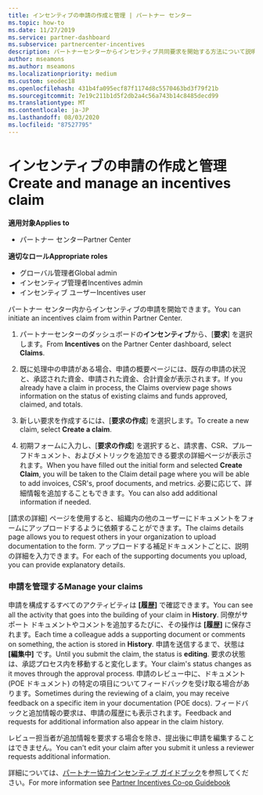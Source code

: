 ```yaml
---
title: インセンティブの申請の作成と管理 | パートナー センター
ms.topic: how-to
ms.date: 11/27/2019
ms.service: partner-dashboard
ms.subservice: partnercenter-incentives
description: パートナーセンターからインセンティブ共同要求を開始する方法について説明します。 申請を構成するすべてのアクティビティは履歴で確認できます。
author: mseamons
ms.author: mseamons
ms.localizationpriority: medium
ms.custom: seodec18
ms.openlocfilehash: 431b4fa095ecf87f1174d8c5570463bd3f79f21b
ms.sourcegitcommit: 7e19c211b1d5f2db2a4c56a743b14c8485decd99
ms.translationtype: MT
ms.contentlocale: ja-JP
ms.lasthandoff: 08/03/2020
ms.locfileid: "87527795"
---
```

# <a name="create-and-manage-an-incentives-claim"></a><span data-ttu-id="97217-104">インセンティブの申請の作成と管理</span><span class="sxs-lookup"><span data-stu-id="97217-104">Create and manage an incentives claim</span></span>

<span data-ttu-id="97217-105">**適用対象**</span><span class="sxs-lookup"><span data-stu-id="97217-105">**Applies to**</span></span>
- <span data-ttu-id="97217-106">パートナー センター</span><span class="sxs-lookup"><span data-stu-id="97217-106">Partner Center</span></span>

<span data-ttu-id="97217-107">**適切なロール**</span><span class="sxs-lookup"><span data-stu-id="97217-107">**Appropriate roles**</span></span>

- <span data-ttu-id="97217-108">グローバル管理者</span><span class="sxs-lookup"><span data-stu-id="97217-108">Global admin</span></span>
- <span data-ttu-id="97217-109">インセンティブ管理者</span><span class="sxs-lookup"><span data-stu-id="97217-109">Incentives admin</span></span>
- <span data-ttu-id="97217-110">インセンティブ ユーザー</span><span class="sxs-lookup"><span data-stu-id="97217-110">Incentives user</span></span>

<span data-ttu-id="97217-111">パートナー センター内からインセンティブの申請を開始できます。</span><span class="sxs-lookup"><span data-stu-id="97217-111">You can initiate an incentives claim from within Partner Center.</span></span> 

1. <span data-ttu-id="97217-112">パートナーセンターのダッシュボードの**インセンティブ**から、[**要求**] を選択します。</span><span class="sxs-lookup"><span data-stu-id="97217-112">From **Incentives** on the Partner Center dashboard, select **Claims**.</span></span>

2.  <span data-ttu-id="97217-113">既に処理中の申請がある場合、申請の概要ページには、既存の申請の状況と、承認された資金、申請された資金、合計資金が表示されます。</span><span class="sxs-lookup"><span data-stu-id="97217-113">If you already have a claim in process, the Claims overview page shows information on the status of existing claims and funds approved, claimed, and totals.</span></span>

3.  <span data-ttu-id="97217-114">新しい要求を作成するには、[**要求の作成**] を選択します。</span><span class="sxs-lookup"><span data-stu-id="97217-114">To create a new claim, select **Create a claim**.</span></span>

4.  <span data-ttu-id="97217-115">初期フォームに入力し、[**要求の作成**] を選択すると、請求書、CSR、プルーフドキュメント、およびメトリックを追加できる要求の詳細ページが表示されます。</span><span class="sxs-lookup"><span data-stu-id="97217-115">When you have filled out the initial form and selected **Create Claim**, you will be taken to the Claim detail page where you will be able to add invoices, CSR's, proof documents, and metrics.</span></span> <span data-ttu-id="97217-116">必要に応じて、詳細情報を追加することもできます。</span><span class="sxs-lookup"><span data-stu-id="97217-116">You can also add additional information if needed.</span></span>

<span data-ttu-id="97217-117">[請求の詳細] ページを使用すると、組織内の他のユーザーにドキュメントをフォームにアップロードするように依頼することができます。</span><span class="sxs-lookup"><span data-stu-id="97217-117">The claims details page allows you to request others in your organization to upload documentation to the form.</span></span> <span data-ttu-id="97217-118">アップロードする補足ドキュメントごとに、説明の詳細を入力できます。</span><span class="sxs-lookup"><span data-stu-id="97217-118">For each of the supporting documents you upload, you can provide explanatory details.</span></span> 

### <a name="manage-your-claims"></a><span data-ttu-id="97217-119">申請を管理する</span><span class="sxs-lookup"><span data-stu-id="97217-119">Manage your claims</span></span>

<span data-ttu-id="97217-120">申請を構成するすべてのアクティビティは **[履歴]** で確認できます。</span><span class="sxs-lookup"><span data-stu-id="97217-120">You can see all the activity that goes into the building of your claim in **History**.</span></span> <span data-ttu-id="97217-121">同僚がサポート ドキュメントやコメントを追加するたびに、その操作は **[履歴]** に保存されます。</span><span class="sxs-lookup"><span data-stu-id="97217-121">Each time a colleague adds a supporting document or comments on something, the action is stored in **History**.</span></span> <span data-ttu-id="97217-122">申請を送信するまで、状態は **[編集中]** です。</span><span class="sxs-lookup"><span data-stu-id="97217-122">Until you submit the claim, the status is **editing**.</span></span> <span data-ttu-id="97217-123">要求の状態は、承認プロセス内を移動すると変化します。</span><span class="sxs-lookup"><span data-stu-id="97217-123">Your claim's status changes as it moves through the approval process.</span></span> <span data-ttu-id="97217-124">申請のレビュー中に、ドキュメント (POE ドキュメント) の特定の項目についてフィードバックを受け取る場合があります。</span><span class="sxs-lookup"><span data-stu-id="97217-124">Sometimes during the reviewing of a claim, you may receive feedback on a specific item in your documentation (POE docs).</span></span> <span data-ttu-id="97217-125">フィードバックと追加情報の要求は、申請の履歴にも表示されます。</span><span class="sxs-lookup"><span data-stu-id="97217-125">Feedback and requests for additional information also appear in the claim history.</span></span> 

<span data-ttu-id="97217-126">レビュー担当者が追加情報を要求する場合を除き、提出後に申請を編集することはできません。</span><span class="sxs-lookup"><span data-stu-id="97217-126">You can't edit your claim after you submit it unless a reviewer requests additional information.</span></span>

<span data-ttu-id="97217-127">詳細については、[パートナー協力インセンティブ ガイドブック](https://assets.microsoft.com/coop-guidebook.pdf)を参照してください。</span><span class="sxs-lookup"><span data-stu-id="97217-127">For more information see [Partner Incentives Co-op Guidebook](https://assets.microsoft.com/coop-guidebook.pdf)</span></span>
